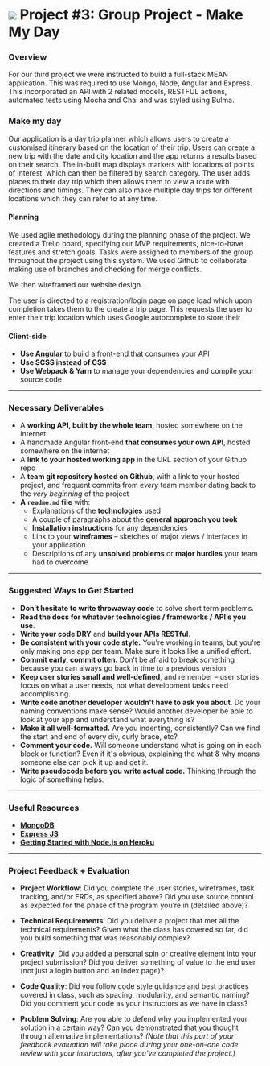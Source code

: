 # ![](https://ga-dash.s3.amazonaws.com/production/assets/logo-9f88ae6c9c3871690e33280fcf557f33.png) Project #3: Group Project - Make My Day

### Overview

For our third project we were instructed to build a full-stack MEAN application. This was required to use Mongo, Node, Angular and Express. This incorporated an API with 2 related models, RESTFUL actions, automated tests using Mocha and Chai and was styled using Bulma.



### Make my day

Our application is a day trip planner which allows users to create a customised itinerary based on the location of their trip. Users can create a new trip with the date and city location and the app returns a results based on their search. The in-built map displays markers with locations of points of interest, which can then be filtered by search category. The user adds places to their day trip which then allows them to view a route with directions and timings. They can also make multiple day trips for different locations which they can refer to at any time.

#### Planning


We used agile methodology during the planning phase of the project. We created a Trello board, specifying our MVP requirements, nice-to-have features and stretch goals. Tasks were assigned to members of the group throughout the project using this system. We used Github to collaborate making use of branches and checking for merge conflicts.

We then wireframed our website design.

The user is directed to a registration/login page on page load which upon completion takes them to the create a trip page. This requests the user to enter their trip location which uses Google autocomplete to store their 

#### Client-side

* **Use Angular** to build a front-end that consumes your API
* **Use SCSS instead of CSS**
* **Use Webpack & Yarn** to manage your dependencies and compile your source code

---

### Necessary Deliverables

* A **working API, built by the whole team**, hosted somewhere on the internet
* A handmade Angular front-end **that consumes your own API**, hosted somewhere on the internet
* A **link to your hosted working app** in the URL section of your Github repo
* A **team git repository hosted on Github**, with a link to your hosted project, and frequent commits from _every_ team member dating back to the _very beginning_ of the project
* **A `readme.md` file** with:
	* Explanations of the **technologies** used
   	* A couple of paragraphs about the **general approach you took**
   	* **Installation instructions** for any dependencies
   	* Link to your **wireframes** – sketches of major views / interfaces in your application
   * Descriptions of any **unsolved problems** or **major hurdles** your team had to overcome

---

### Suggested Ways to Get Started

* **Don’t hesitate to write throwaway code** to solve short term problems.
* **Read the docs for whatever technologies / frameworks / API’s you use**.
* **Write your code DRY** and **build your APIs RESTful**.
* **Be consistent with your code style.** You're working in teams, but you're only making one app per team. Make sure it looks like a unified effort.
* **Commit early, commit often.** Don’t be afraid to break something because you can always go back in time to a previous version.
* **Keep user stories small and well-defined**, and remember – user stories focus on what a user needs, not what development tasks need accomplishing.
* **Write code another developer wouldn't have to ask you about**. Do your naming conventions make sense? Would another developer be able to look at your app and understand what everything is?
* **Make it all well-formatted.** Are you indenting, consistently? Can we find the start and end of every div, curly brace, etc?
* **Comment your code.** Will someone understand what is going on in each block or function? Even if it's obvious, explaining the what & why means someone else can pick it up and get it.
* **Write pseudocode before you write actual code.** Thinking through the logic of something helps.

---

### Useful Resources

* **[MongoDB](https://www.mongodb.org/)**
* **[Express JS](http://expressjs.com/)**
* **[Getting Started with Node.js on Heroku](https://devcenter.heroku.com/articles/getting-started-with-nodejs)**

---

### Project Feedback + Evaluation

* __Project Workflow__: Did you complete the user stories, wireframes, task tracking, and/or ERDs, as specified above? Did you use source control as expected for the phase of the program you’re in (detailed above)?

* __Technical Requirements__: Did you deliver a project that met all the technical requirements? Given what the class has covered so far, did you build something that was reasonably complex?

* __Creativity__: Did you added a personal spin or creative element into your project submission? Did you deliver something of value to the end user (not just a login button and an index page)?

* __Code Quality__: Did you follow code style guidance and best practices covered in class, such as spacing, modularity, and semantic naming? Did you comment your code as your instructors as we have in class?

* __Problem Solving__: Are you able to defend why you implemented your solution in a certain way? Can you demonstrated that you thought through alternative implementations? _(Note that this part of your feedback evaluation will take place during your one-on-one code review with your instructors, after you've completed the project.)_
